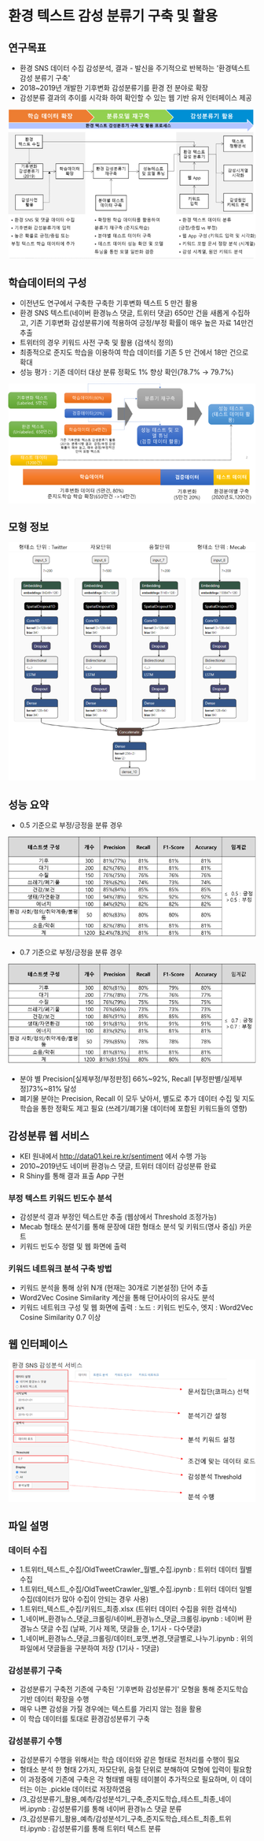 # 환경 텍스트 감성 분류기 구축 및 활용

## 연구목표
- 환경 SNS 데이터 수집 감성분석, 결과 - 발신을 주기적으로 반복하는 '환경텍스트 감성 분류기 구축'
- 2018~2019년 개발한 기후변화 감성분류기를 환경 전 분야로 확장
- 감성분류 결과의 추이를 시각화 하여 확인할 수 있는 웹 기반 유저 인터페이스 제공 

![](https://github.com/keibigdata/dyjin_2020/blob/master/1_%ED%99%98%EA%B2%BD%20%ED%85%8D%EC%8A%A4%ED%8A%B8_%EA%B0%90%EC%84%B1_%EB%B6%84%EB%A5%98%EA%B8%B0_%EA%B5%AC%EC%B6%95_%EB%B0%8F%20_%ED%99%9C%EC%9A%A9/image/F1.png?raw=true)

## 학습데이터의 구성
- 이전년도 연구에서 구축한 구축한 기후변화 텍스트 5 만건 활용
- 환경 SNS 텍스트(네이버 환경뉴스 댓글, 트위터 댓글) 650만 건을 새롭게 수집하고, 기존 기후변화 감성분류기에 적용하여 긍정/부정 확률이 매우 높은 자료 14만건 추출
- 트위터의 경우 키워드 사전 구축 및 활용 (검색식 정의)
- 최종적으로 준지도 학습을 이용하여 학습 데이터를 기존 5 만 건에서 18만 건으로 확대
- 성능 평가 : 기존 데이터 대상 분류 정확도 1% 향상 확인(78.7% → 79.7%) 

![](https://github.com/keibigdata/dyjin_2020/blob/master/1_%ED%99%98%EA%B2%BD%20%ED%85%8D%EC%8A%A4%ED%8A%B8_%EA%B0%90%EC%84%B1_%EB%B6%84%EB%A5%98%EA%B8%B0_%EA%B5%AC%EC%B6%95_%EB%B0%8F%20_%ED%99%9C%EC%9A%A9/image/F3.png?raw=true)


## 모형 정보

![](https://github.com/keibigdata/dyjin_2020/blob/master/1_%ED%99%98%EA%B2%BD%20%ED%85%8D%EC%8A%A4%ED%8A%B8_%EA%B0%90%EC%84%B1_%EB%B6%84%EB%A5%98%EA%B8%B0_%EA%B5%AC%EC%B6%95_%EB%B0%8F%20_%ED%99%9C%EC%9A%A9/image/F2.png?raw=true)

## 성능 요약
- 0.5 기준으로 부정/긍정을 분류 경우

![](https://github.com/keibigdata/dyjin_2020/blob/master/1_%ED%99%98%EA%B2%BD%20%ED%85%8D%EC%8A%A4%ED%8A%B8_%EA%B0%90%EC%84%B1_%EB%B6%84%EB%A5%98%EA%B8%B0_%EA%B5%AC%EC%B6%95_%EB%B0%8F%20_%ED%99%9C%EC%9A%A9/image/F4.png)

- 0.7 기준으로 부정/긍정을 분류 경우

![](https://github.com/keibigdata/dyjin_2020/blob/master/1_%ED%99%98%EA%B2%BD%20%ED%85%8D%EC%8A%A4%ED%8A%B8_%EA%B0%90%EC%84%B1_%EB%B6%84%EB%A5%98%EA%B8%B0_%EA%B5%AC%EC%B6%95_%EB%B0%8F%20_%ED%99%9C%EC%9A%A9/image/F5.png)

- 분야 별 Precision[실제부정/부정판정] 66%~92%, Recall [부정판별/실제부정]73%~81% 달성
- 폐기물 분야는 Precision, Recall 이 모두 낮아서, 별도로 추가 데이터 수집 및 지도학습을 통한 정확도 제고 필요 (쓰레기/폐기물 데이터에 포함된 키워드들의 영향)


## 감성분류 웹 서비스 
- KEI 원내에서 http://data01.kei.re.kr/sentiment 에서 수행 가능
- 2010~2019년도 네이버 환경뉴스 댓글, 트위터 데이터 감성분류 완료
- R Shiny를 통해 결과 표출 App 구현

### 부정 텍스트 키워드 빈도수 분석
- 감성분석 결과 부정인 텍스트만 추출 (웹상에서 Threshold 조정가능)
- Mecab 형태소 분석기를 통해 문장에 대한 형태소 분석 및 키워드(명사 중심) 카운트
- 키워드 빈도수 정렬 및  웹 화면에 출력

### 키워드 네트워크 분석 구축 방법
- 키워드 분석을 통해 상위 N개 (현재는 30개로 기본설정) 단어 추출
- Word2Vec Cosine Similarity 계산을 통해 단어사이의  유사도 분석
- 키워드 네트워크 구성 및 웹 화면에 출력 : 노드 : 키워드 빈도수, 엣지 : Word2Vec Cosine Similarity 0.7 이상

## 웹 인터페이스


![](https://github.com/keibigdata/dyjin_2020/blob/master/1_%ED%99%98%EA%B2%BD%20%ED%85%8D%EC%8A%A4%ED%8A%B8_%EA%B0%90%EC%84%B1_%EB%B6%84%EB%A5%98%EA%B8%B0_%EA%B5%AC%EC%B6%95_%EB%B0%8F%20_%ED%99%9C%EC%9A%A9/image/F6.png)

## 파일 설명

### 데이터 수집
- 1.트위터_텍스트_수집/OldTweetCrawler_월별_수집.ipynb : 트위터 데이터 월별 수집
- 1.트위터_텍스트_수집/OldTweetCrawler_일별_수집.ipynb : 트위터 데이터 일별 수집(데이터가 많아 수집이 안되는 경우 사용)
- 1.트위터_텍스트_수집/키워드_최종.xlsx (트위터 데이터 수집을 위한 검색식)
- 1_네이버_환경뉴스_댓글_크롤링/네이버_환경뉴스_댓글_크롤링.ipynb : 네이버 환경뉴스 댓글 수집 (날짜, 기사 제목, 댓글들 순, 1기사 - 다수댓글)
- 1_네이버_환경뉴스_댓글_크롤링/데이터_포맷_변경_댓글별로_나누기.ipynb : 위의 파일에서 댓글들을 구분하여 저장 (1기사 - 1댓글)

### 감성분류기 구축
- 감성분류기 구축전 기존에 구축된 '기후변화 감성분류기' 모형을 통해 준지도학습 기반 데이터 확장을 수행 
- 매우 나쁜 감성을 가질 경우에는 텍스트를 가리지 않는 점을 활용
- 이 학습 데이터를 토대로 환경감성분류기 구축


### 감성분류기 수행 
- 감성분류기 수행을 위해서는 학습 데이터와 같은 형태로 전처리를 수행이 필요
- 형태소 분석 한 형태 2가지, 자모단위, 음절 단위로 분해하여 모형에 입력이 필요함 
- 이 과정중에 기존에 구축은 각 형태별 매핑 테이블이 추가적으로 필요하며, 이 데이터는 이는 .pickle 데이터로 저장하였음
- /3_감성분류기_활용_예측/감성분석기_구축_준지도학습_테스트_최종_네이버.ipynb : 감성분류기를 통해 네이버 환경뉴스 댓글 분류
- /3_감성분류기_활용_예측/감성분석기_구축_준지도학습_테스트_최종_트위터.ipynb : 감성분류기를 통해 트위터 텍스트 분류



